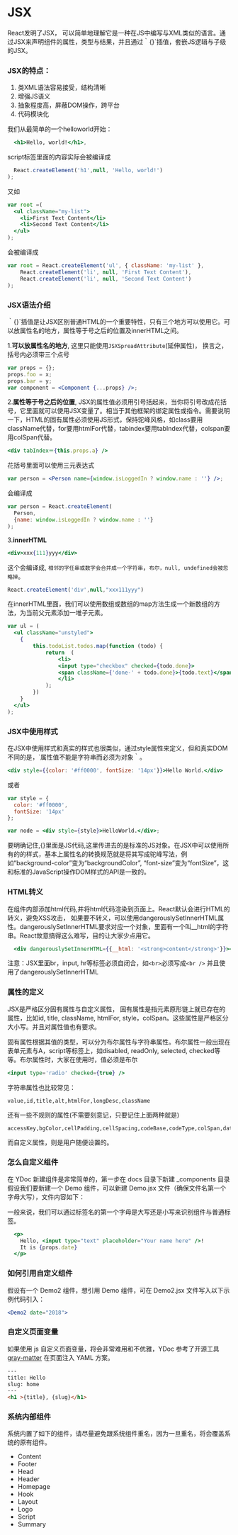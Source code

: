 # JSX

React发明了JSX， 可以简单地理解它是一种在JS中编写与XML类似的语言。通过JSX来声明组件的属性，类型与结果，并且通过｀{}`插值，套嵌JS逻辑与子级的JSX。

### JSX的特点：

1. 类XML语法容易接受，结构清晰
2. 增强JS语义
3. 抽象程度高，屏蔽DOM操作，跨平台
4. 代码模块化


我们从最简单的一个helloworld开始：
```jsx
  <h1>Hello, world!</h1>,
```

script标签里面的内容实际会被编译成

```javascript
  React.createElement('h1',null, 'Hello, world!')
);

```

又如
```jsx
var root =(
  <ul className="my-list">
    <li>First Text Content</li>
    <li>Second Text Content</li>
  </ul>
);
```

会被编译成
```javascript
var root = React.createElement('ul', { className: 'my-list' },
    React.createElement('li', null, 'First Text Content'),
    React.createElement('li', null, 'Second Text Content')
);
```

### JSX语法介绍

｀{}`插值是让JSX区别普通HTML的一个重要特性，只有三个地方可以使用它。可以放属性名的地方，属性等于号之后的位置及innerHTML之间。

1.**可以放属性名的地方**,  这里只能使用`JSXSpreadAttribute`(延伸属性)， 换言之，括号内必须带三个点号

```jsx
var props = {};
props.foo = x;
props.bar = y;
var component = <Component {...props} />;
```

2.**属性等于号之后的位置**, JSX的属性值必须用引号括起来，当你将引号改成花括号，它里面就可以使用JSX变量了。相当于其他框架的绑定属性或指令。需要说明一下，HTML的固有属性必须使用JS形式，保持驼峰风格，如class要用className代替，for要用htmlFor代替，tabindex要用tabIndex代替，colspan要用colSpan代替。

```jsx
<div tabIndex＝{this.props.a} />
```
花括号里面可以使用三元表达式
```jsx
var person = <Person name={window.isLoggedIn ? window.name : ''} />;
```
会编译成
```javascript
var person = React.createElement(
  Person,
  {name: window.isLoggedIn ? window.name : ''}
);
```


3.**innerHTML**

```jsx
<div>xxx{111}yyy</div>
```

这个会编译成,  `相邻的字任串或数字会合并成一个字符串`，`布尔，null, undefined会被忽略掉`。
```javascript
React.createElement('div',null,"xxx111yyy")
```

在innerHTML里面，我们可以使用数组或数组的map方法生成一个新数组的方法，为当前父元素添加一堆子元素。

```jsx
var ul = (
  <ul className="unstyled">
    {
        this.todoList.todos.map(function (todo) {
            return  (
                <li>
                <input type="checkbox" checked={todo.done}>
                <span className={'done-' + todo.done}>{todo.text}</span>
                </li>
            );
        })
    }
  </ul>
);
```

### JSX中使用样式

在JSX中使用样式和真实的样式也很类似，通过style属性来定义，但和真实DOM不同的是，`属性值不能是字符串而必须为对象｀。
```jsx
<div style={{color: '#ff0000', fontSize: '14px'}}>Hello World.</div>
```

或者
```jsx
var style = {
  color: '#ff0000',
  fontSize: '14px'
};

var node = <div style={style}>HelloWorld.</div>;
```

要明确记住,{}里面是JS代码,这里传进去的是标准的JS对象。在JSX中可以使用所有的的样式，基本上属性名的转换规范就是将其写成驼峰写法，例如“background-color”变为“backgroundColor”, “font-size”变为“fontSize”，这和标准的JavaScript操作DOM样式的API是一致的。

### HTML转义

在组件内部添加html代码,并将html代码渲染到页面上。React默认会进行HTML的转义，避免XSS攻击，
如果要不转义，可以使用dangerouslySetInnerHTML属性。dangerouslySetInnerHTML要求对应一个对象，里面有一个叫__html的字符串。React故意搞得这么难写，目的让大家少点用它。

```jsx
  <div dangerouslySetInnerHTML={{__html: '<strong>content</strong>'}}></div>
```

注意：JSX里面br，input, hr等标签必须自闭合，如`<br>`必须写成`<br />`
     并且使用了dangerouslySetInnerHTML

### 属性的定义

JSX是严格区分固有属性与自定义属性， 固有属性是指元素原形链上就已存在的属性，比如id, title, className, htmlFor, style，colSpan。这些属性是严格区分大小写。并且对属性值也有要求。

固有属性根据其值的类型，可以分为布尔属性与字符串属性。布尔属性一般出现在表单元素与A，script等标签上，如disabled, readOnly, selected, checked等等。布尔属性时，大家在使用时，值必须是布尔
```jsx
<input type='radio' checked={true} />

```


字符串属性也比较常见：
```
value,id,title,alt,htmlFor,longDesc,className
```

 还有一些不规则的属性(不需要刻意记，只要记住上面两种就是)
 ```
 accessKey,bgColor,cellPadding,cellSpacing,codeBase,codeType,colSpan,dateTime,defaultValue,contentEditable,frameBorder,maxLength,marginWidth,marginHeight,rowSpan,tabIndex,useMap,vSpace,valueType,vAlign
 ```

 而自定义属性，则是用户随便设置的。


### 怎么自定义组件
在 YDoc 新建组件是非常简单的，第一步在 docs 目录下新建 _components 目录
假设我们要新建一个 Demo 组件，可以新建 Demo.jsx 文件（确保文件名第一个字母大写），文件内容如下：


一般来说，我们可以通过标签名的第一个字母是大写还是小写来识别组件与普通标签。

```jsx
  <p>
    Hello, <input type="text" placeholder="Your name here" />!
    It is {props.date}
  </p>
```

### 如何引用自定义组件
假设有一个 Demo2 组件，想引用 Demo 组件，可在 Demo2.jsx 文件写入以下示例代码引入：

```jsx
<Demo2 date="2018">

```

### 自定义页面变量
如果使用 js 自定义页面变量，将会非常难用和不优雅，YDoc 参考了开源工具 [gray-matter](https://github.com/jonschlinkert/gray-matter) 在页面注入 YAML 方案。

```html
---
title: Hello
slug: home
---
<h1 >{title}, {slug}</h1>
``` 

### 系统内部组件
系统内置了如下的组件，请尽量避免跟系统组件重名，因为一旦重名，将会覆盖系统的原有组件。

* Content
* Footer
* Head
* Header
* Homepage
* Hook
* Layout
* Logo
* Script
* Summary
